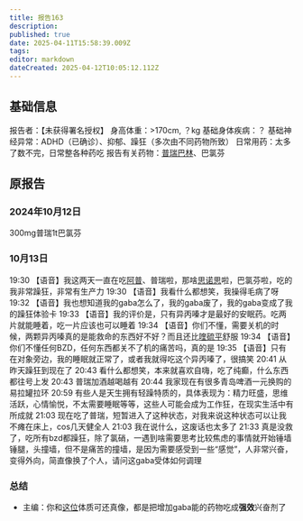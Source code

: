 ```yaml
---
title: 报告163
description: 
published: true
date: 2025-04-11T15:58:39.009Z
tags: 
editor: markdown
dateCreated: 2025-04-12T10:05:12.112Z
---
```


## 基础信息
报告者：【未获得署名授权】
身高体重：>170cm, ？kg
基础身体疾病：？
基础神经异常：ADHD（已确诊）、抑郁、躁狂（多次由不同药物所致）
日常用药：太多了数不完，日常整各种药吃
报告有关药物：[普瑞巴林](/drug/PR80/)、巴氯芬

## 原报告
### 2024年10月12日
300mg普瑞1t巴氯芬
### 10月13日
19:30 【语音】我这两天一直在吃[阿普](/drug/BZDs)、普瑞啦，那啥[思诺思](/drug/思诺思)啦，巴氯芬啦，吃的我非常躁狂，非常有生产力
19:30 【语音】我看什么都想笑，我操得毛病了呀
19:32 【语音】我也想知道我的gaba怎么了，我的gaba废了，我的gaba变成了我的躁狂体验卡
19:33 【语音】我的评价是，只有异丙嗪才是最好的安眠药。吃两片就能睡着，吃一片应该也可以睡着
19:34 【语音】你们不懂，需要关机的时候，两颗异丙嗪真的是能救命的东西好不好？而且还比[喹硫平](/drug/QTP)舒服
19:34 【语音】你们不懂任何BZD，任何东西都关不了机的痛苦吗，真的是
19:35 【语音】只有在对象旁边，我的睡眠就正常了，或者我就得吃这个异丙嗪了，很搞笑
20:41 从昨天躁狂到现在了
20:43 看什么都想笑，本来就喜欢自嗨，吃了纯癫，什么东西都往号上发
20:43 普瑞加酒越喝越有
20:44 我家现在有很多青岛啤酒一元换购的易拉罐拉环
20:59 有些人是天生拥有轻躁特质的，具体表现为：精力旺盛，思维活跃，心情愉悦，不太需要睡眠等等，这些人可能会成为工作狂，在现实生活中有所成就
21:03 现在吃了普瑞，短暂进入了这种状态，对我来说这种状态可以让我不瘫在床上，cos几天健全人
21:03 我在说什么，这废话也太多了
21:33 真是没救了，吃所有bzd都躁狂，除了氯硝，一遇到啥需要思考比较焦虑的事情就开始锤墙锤腿，头撞墙，但不是痛苦的撞墙，是因为需要感受到一些“感觉”，人非常兴奋，变得外向，简直像换了个人，请问这gaba受体如何调理

### 总结
- 主编：你和[这位](/report/RP092)体质可还真像，都是把增加gaba能的药物吃成**强效**兴奋剂了